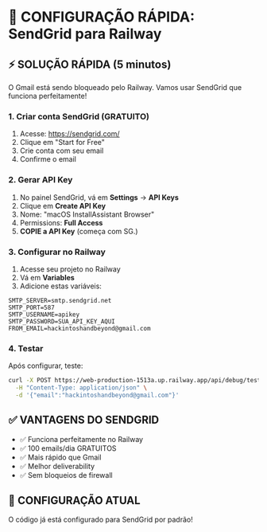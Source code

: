 # 🚀 CONFIGURAÇÃO RÁPIDA: SendGrid para Railway

## ⚡ SOLUÇÃO RÁPIDA (5 minutos)

O Gmail está sendo bloqueado pelo Railway. Vamos usar SendGrid que funciona perfeitamente!

### 1. Criar conta SendGrid (GRATUITO)
1. Acesse: https://sendgrid.com/
2. Clique em "Start for Free"
3. Crie conta com seu email
4. Confirme o email

### 2. Gerar API Key
1. No painel SendGrid, vá em **Settings** → **API Keys**
2. Clique em **Create API Key**
3. Nome: "macOS InstallAssistant Browser"
4. Permissions: **Full Access**
5. **COPIE a API Key** (começa com SG.)

### 3. Configurar no Railway
1. Acesse seu projeto no Railway
2. Vá em **Variables**
3. Adicione estas variáveis:

```
SMTP_SERVER=smtp.sendgrid.net
SMTP_PORT=587
SMTP_USERNAME=apikey
SMTP_PASSWORD=SUA_API_KEY_AQUI
FROM_EMAIL=hackintoshandbeyond@gmail.com
```

### 4. Testar
Após configurar, teste:
```bash
curl -X POST https://web-production-1513a.up.railway.app/api/debug/test-email \
  -H "Content-Type: application/json" \
  -d '{"email":"hackintoshandbeyond@gmail.com"}'
```

## ✅ VANTAGENS DO SENDGRID
- ✅ Funciona perfeitamente no Railway
- ✅ 100 emails/dia GRATUITOS
- ✅ Mais rápido que Gmail
- ✅ Melhor deliverability
- ✅ Sem bloqueios de firewall

## 🔧 CONFIGURAÇÃO ATUAL
O código já está configurado para SendGrid por padrão!
